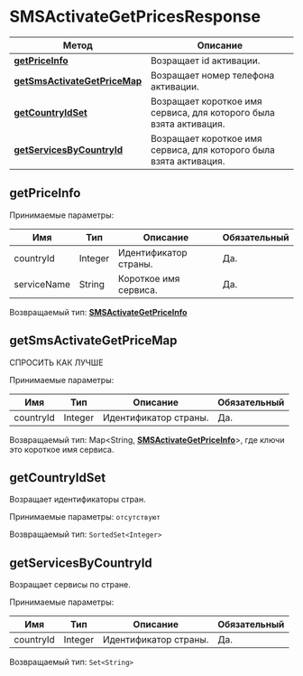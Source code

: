 # SMSActivateGetPricesResponse

Метод | Описание
------------- | -------------
[**getPriceInfo**](SMSActivateGetPricesResponse.md#getPriceInfo) | Возращает id активации.
[**getSmsActivateGetPriceMap**](SMSActivateGetPricesResponse.md#getSmsActivateGetPriceMap) | Возращает номер телефона активации.
[**getCountryIdSet**](SMSActivateGetPricesResponse.md#getCountryIdSet) | Возращает короткое имя сервиса, для которого была взята активация.
[**getServicesByCountryId**](SMSActivateGetPricesResponse.md#getServicesByCountryId) | Возращает короткое имя сервиса, для которого была взята активация.

<a name="getPriceInfo"></a>
## **getPriceInfo**


Принимаемые параметры:

Имя | Тип | Описание | Обязательный
----- | ----- | ----- | ------
countryId | Integer | Идентификатор страны. | Да.
serviceName | String | Короткое имя сервиса. | Да.

Возвращаемый тип:
[**SMSActivateGetPriceInfo**](extra/SMSActivateGetPriceInfo.md)

<a name="getSmsActivateGetPriceMap"></a>
## **getSmsActivateGetPriceMap**

  СПРОСИТЬ КАК ЛУЧШЕ

Принимаемые параметры:

Имя | Тип | Описание | Обязательный
----- | ----- | ----- | ------
countryId | Integer | Идентификатор страны. | Да.

Возвращаемый тип:
Map<String, [**SMSActivateGetPriceInfo**](extra/SMSActivateGetPriceInfo.md)>, где ключи это короткое имя сервиса.


<a name="getCountryIdSet"></a>
## **getCountryIdSet**

Возращает идентификаторы стран.

Принимаемые параметры:
`отсутствуют`

Возвращаемый тип:
`SortedSet<Integer>`

<a name="getServicesByCountryId"></a>
## **getServicesByCountryId**

Возращает сервисы по стране.

Принимаемые параметры:

Имя | Тип | Описание | Обязательный
----- | ----- | ----- | ------
countryId | Integer | Идентификатор страны. | Да.

Возвращаемый тип:
`Set<String>`
